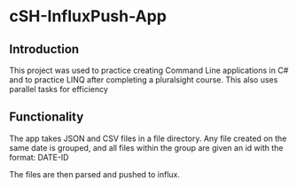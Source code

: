 # cSH-InfluxPush-App

## Introduction
This project was used to practice creating Command Line applications in C# and to practice LINQ after completing a pluralsight course. This also uses parallel tasks for efficiency

## Functionality
The app takes JSON and CSV files in a file directory. Any file created on the same date is grouped, and all files within the group are given an id with the format: 
DATE-ID

The files are then parsed and pushed to influx. 


